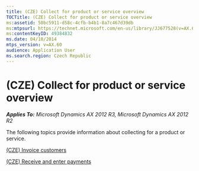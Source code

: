 ```yaml
---
title: (CZE) Collect for product or service overview
TOCTitle: (CZE) Collect for product or service overview
ms:assetid: 50bc5911-d58c-4cfb-b4b1-8a7c467d39db
ms:mtpsurl: https://technet.microsoft.com/en-us/library/JJ677528(v=AX.60)
ms:contentKeyID: 49384832
ms.date: 04/18/2014
mtps_version: v=AX.60
audience: Application User
ms.search.region: Czech Republic
---
```


# (CZE) Collect for product or service overview 


_**Applies To:** Microsoft Dynamics AX 2012 R3, Microsoft Dynamics AX 2012 R2_

The following topics provide information about collecting for a product or service.

[(CZE) Invoice customers](cze-invoice-customers.md)

[(CZE) Receive and enter payments](cze-receive-and-enter-payments.md)

  


